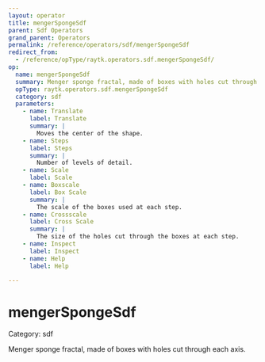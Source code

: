 ```yaml
---
layout: operator
title: mengerSpongeSdf
parent: Sdf Operators
grand_parent: Operators
permalink: /reference/operators/sdf/mengerSpongeSdf
redirect_from:
  - /reference/opType/raytk.operators.sdf.mengerSpongeSdf/
op:
  name: mengerSpongeSdf
  summary: Menger sponge fractal, made of boxes with holes cut through each axis.
  opType: raytk.operators.sdf.mengerSpongeSdf
  category: sdf
  parameters:
    - name: Translate
      label: Translate
      summary: |
        Moves the center of the shape.
    - name: Steps
      label: Steps
      summary: |
        Number of levels of detail.
    - name: Scale
      label: Scale
    - name: Boxscale
      label: Box Scale
      summary: |
        The scale of the boxes used at each step.
    - name: Crossscale
      label: Cross Scale
      summary: |
        The size of the holes cut through the boxes at each step.
    - name: Inspect
      label: Inspect
    - name: Help
      label: Help

---
```


# mengerSpongeSdf

Category: sdf



Menger sponge fractal, made of boxes with holes cut through each axis.